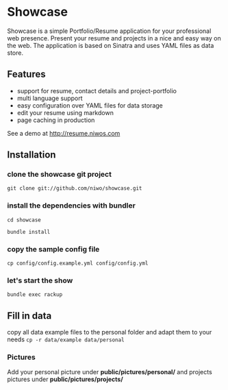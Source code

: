 # Showcase #
Showcase is a simple Portfolio/Resume application for your professional web presence.
Present your resume and projects in a nice and easy way on the web.
The application is based on Sinatra and uses YAML files as data store.

## Features ##
- support for resume, contact details and project-portfolio
- multi language support
- easy configuration over YAML files for data storage
- edit your resume using markdown
- page caching in production

See a demo at http://resume.niwos.com

## Installation ##
### clone the showcase git project ###

`git clone git://github.com/niwo/showcase.git`

### install the dependencies with bundler ###

`cd showcase`

`bundle install`

### copy the sample config file ###
`cp config/config.example.yml config/config.yml`

### let's start the show ###

`bundle exec rackup`

## Fill in data ##

copy all data example files to the personal folder and adapt them to your needs  `cp -r data/example data/personal`

### Pictures ###
Add your personal picture under __public/pictures/personal/__ and projects pictures under __public/pictures/projects/__
